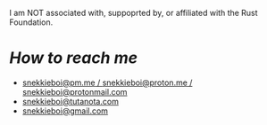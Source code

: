 I am NOT associated with, suppoprted by, or affiliated with the Rust Foundation.
# *How to reach me* 
  - [snekkieboi@pm.me / snekkieboi@proton.me / snekkieboi@protonmail.com](mailto:snekkieboi@proton.me)
  - [snekkieboi@tutanota.com](mailto:snekkieboi@tutanota.com)
  - [snekkieboi@gmail.com](mailto:snekkieboi@gmail.com)
